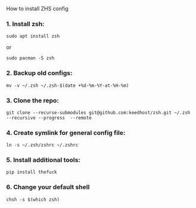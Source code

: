 How to install ZHS config

### 1. Install zsh:
```
sudo apt install zsh
```
or
```
sudo pacman -S zsh
```
### 2. Backup old configs:
```
mv -v ~/.zsh ~/.zsh-$(date +%d-%m-%Y-at-%H-%m)
```
### 3. Clone the repo:
```
git clone --recurse-submodules git@github.com:keedhost/zsh.git ~/.zsh --recursive --progress  --remote
```
### 4. Create symlink for general config file:
```
ln -s ~/.zsh/zshrc ~/.zshrc
```
### 5. Install additional tools:
```
pip install thefuck
```
### 6. Change your default shell
```
chsh -s $(which zsh)
```
